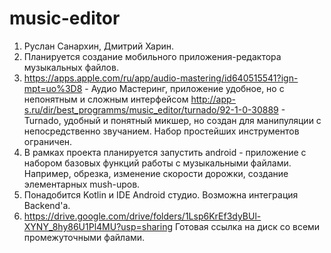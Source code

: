 # music-editor
1) Руслан Санархин, Дмитрий Харин.
2) Планируется создание мобильного приложения-редактора музыкальных файлов.
3) https://apps.apple.com/ru/app/audio-mastering/id640515541?ign-mpt=uo%3D8 - Аудио Мастеринг, приложение удобное, но с непонятным и сложным интерфейсом
http://app-s.ru/dir/best_programms/music_editor/turnado/92-1-0-30889 - Turnado, удобный и понятный микшер, но создан для манипуляции с непосредственно звучанием. Набор простейших инструментов ограничен.
4) В рамках проекта планируется запустить android - приложение с набором базовых функций работы с музыкальными файлами. Например, обрезка, изменение скорости дорожки, создание элементарных mush-upов.
5) Понадобится Kotlin и IDE Android студио. Возможна интеграция Backend'а.
6) https://drive.google.com/drive/folders/1Lsp6KrEf3dyBUl-XYNY_8hy86U1Pl4MU?usp=sharing
Готовая ссылка на диск со всеми промежуточными файлами.
